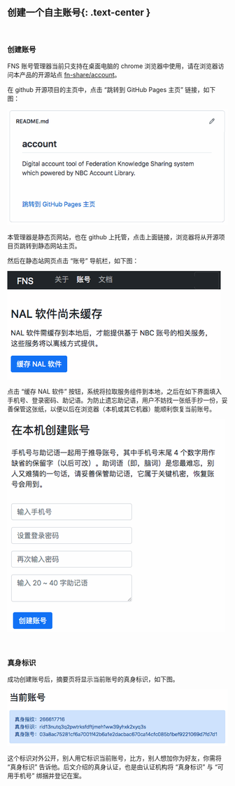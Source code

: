 创建一个自主账号{: .text-center }
----------------

&nbsp;

### 创建账号

FNS 账号管理器当前只支持在桌面电脑的 chrome 浏览器中使用，请在浏览器访问本产品的开源站点 [fn-share/account](https://github.com/fn-share/account)。

在 github 开源项目的主页中，点击 “跳转到 GitHub Pages 主页” 链接，如下图：

![README.md](res/github_repo.gif)

本管理器是静态页网站，也在 github 上托管，点击上面链接，浏览器将从开源项目页跳转到静态网站主页。

然后在静态站网页点击 “账号” 导航栏，如下图：

![缓存 NAL](res/cache_nal.gif)

点击 “缓存 NAL 软件” 按钮，系统将拉取服务组件到本地，之后在如下界面填入手机号、登录密码、助记语。为防止遗忘助记语，用户不妨找一张纸手抄一份，妥善保管这张纸，以便以后在浏览器（本机或其它机器）能顺利恢复当前账号。

![创建账号](res/create_acc.gif)

&nbsp;

### 真身标识

成功创建账号后，摘要页将显示当前账号的真身标识，如下图。

![真身标识](res/rid.gif)

这个标识对外公开，别人用它标识当前账号，比方，别人想加你为好友，你需将 “真身标识” 告诉他。后文介绍的真身认证，也是由认证机构将 “真身标识” 与 “可用手机号” 绑捆并登记在案。
